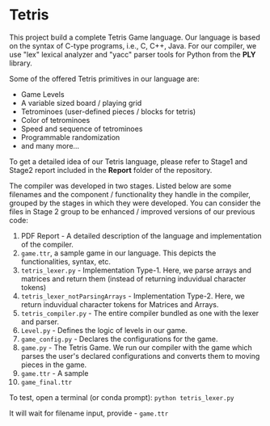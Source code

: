 # Tetris

This project build a complete Tetris Game language. Our language is based on the syntax of C-type programs, i.e., C, C++, Java. For our compiler, we use "lex" lexical analyzer and "yacc" parser tools for Python from the **PLY** library.

Some of the offered Tetris primitives in our language are:

- Game Levels
- A variable sized board / playing grid
- Tetrominoes (user-defined pieces / blocks for tetris)
- Color of tetrominoes
- Speed and sequence of tetrominoes
- Programmable randomization
- and many more...

To get a detailed idea of our Tetris language, please refer to Stage1 and Stage2 report included in the **Report** folder of the repository.

The compiler was developed in two stages. Listed below are some filenames and the component / functionality they handle in the compiler, grouped by the stages in which they were developed. You can consider the files in Stage 2 group to be enhanced / improved versions of our previous code:

1. PDF Report - A detailed description of the language and implementation of the compiler.
2. `game.ttr`, a sample game in our language. This depicts the functionalities, syntax, etc.
3. `tetris_lexer.py` - Implementation Type-1. Here, we parse arrays and matrices and return them (instead of returning induvidual character tokens)
4. `tetris_lexer_notParsingArrays` - Implementation Type-2. Here, we return induvidual character tokens for Matrices and Arrays.
5. `tetris_compiler.py` - The entire compiler bundled as one with the lexer and parser.
6. `Level.py` - Defines the logic of levels in our game.
7. `game_config.py` - Declares the configurations for the game.
8. `game.py` - The Tetris Game. We run our compiler with the game which parses the user's declared configurations and converts them to moving pieces in the game.
9. `game.ttr` - A sample
10. `game_final.ttr`

To test, open a terminal (or conda prompt):
`python tetris_lexer.py`

It will wait for filename input, provide - `game.ttr`
